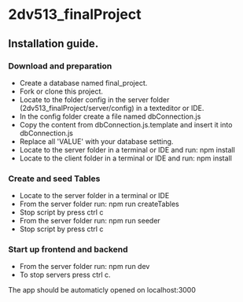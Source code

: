 # 2dv513_finalProject

## Installation guide. 

### Download and preparation 
* Create a database named final_project. 
* Fork or clone this project.
* Locate to the folder config in the server folder (2dv513_finalProject/server/config) in a texteditor or IDE.
* In the config folder create a file named dbConnection.js
* Copy the content from dbConnection.js.template and insert it into dbConnection.js
* Replace all 'VALUE' with your database setting.
* Locate to the server folder in a terminal or IDE and run: npm install
* Locate to the client folder in a terminal or IDE and run: npm install


### Create and seed Tables
* Locate to the server folder in a terminal or IDE
* From the server folder run:  npm run createTables
* Stop script by press ctrl c
* From the server folder run: npm run seeder
* Stop script by press ctrl c

### Start up frontend and backend
* From the server folder run: npm run dev
* To stop servers press ctrl c.

The app should be automaticly opened on localhost:3000
